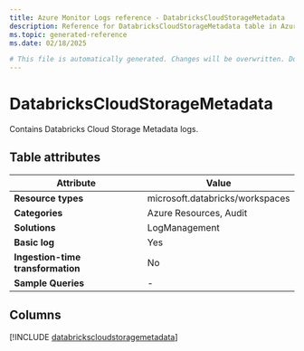 ```yaml
---
title: Azure Monitor Logs reference - DatabricksCloudStorageMetadata
description: Reference for DatabricksCloudStorageMetadata table in Azure Monitor Logs.
ms.topic: generated-reference
ms.date: 02/18/2025

# This file is automatically generated. Changes will be overwritten. Do not change this file directly.
---
```


# DatabricksCloudStorageMetadata

Contains Databricks Cloud Storage Metadata logs.


## Table attributes

|Attribute|Value|
|---|---|
|**Resource types**|microsoft.databricks/workspaces|
|**Categories**|Azure Resources, Audit|
|**Solutions**| LogManagement|
|**Basic log**|Yes|
|**Ingestion-time transformation**|No|
|**Sample Queries**|-|



## Columns
  
[!INCLUDE [databrickscloudstoragemetadata](~/reusable-content/ce-skilling/azure/includes/azure-monitor/reference/tables/databrickscloudstoragemetadata-include.md)]
